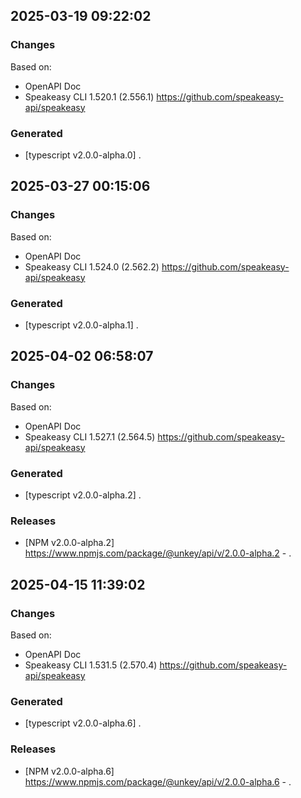 

## 2025-03-19 09:22:02
### Changes
Based on:
- OpenAPI Doc  
- Speakeasy CLI 1.520.1 (2.556.1) https://github.com/speakeasy-api/speakeasy
### Generated
- [typescript v2.0.0-alpha.0] .

## 2025-03-27 00:15:06
### Changes
Based on:
- OpenAPI Doc  
- Speakeasy CLI 1.524.0 (2.562.2) https://github.com/speakeasy-api/speakeasy
### Generated
- [typescript v2.0.0-alpha.1] .

## 2025-04-02 06:58:07
### Changes
Based on:
- OpenAPI Doc  
- Speakeasy CLI 1.527.1 (2.564.5) https://github.com/speakeasy-api/speakeasy
### Generated
- [typescript v2.0.0-alpha.2] .
### Releases
- [NPM v2.0.0-alpha.2] https://www.npmjs.com/package/@unkey/api/v/2.0.0-alpha.2 - .

## 2025-04-15 11:39:02
### Changes
Based on:
- OpenAPI Doc  
- Speakeasy CLI 1.531.5 (2.570.4) https://github.com/speakeasy-api/speakeasy
### Generated
- [typescript v2.0.0-alpha.6] .
### Releases
- [NPM v2.0.0-alpha.6] https://www.npmjs.com/package/@unkey/api/v/2.0.0-alpha.6 - .